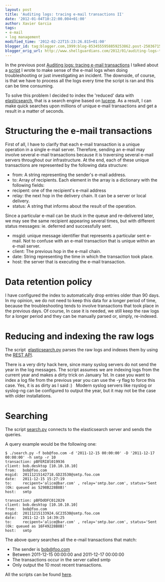 ```yaml
---
layout: post
title: 'Auditing logs: tracing e-mail transactions II'
date: '2012-01-04T10:22:00.004+01:00'
author: Xavier Garcia
tags:
- e-mail
- log management
modified_time: '2012-02-22T15:23:26.815+01:00'
blogger_id: tag:blogger.com,1999:blog-8534555958859253862.post-2503671544880728346
blogger_orig_url: http://www.shellguardians.com/2012/01/auditing-logs-tracing-e-mail.html
---
```

In the previous post [Auditing logs: tracing e-mail transactions](http://www.shellguardians.com/2011/12/auditing-logs-tracing-e-mail.html) I talked about a [script](http://ghosthunter.googlecode.com/svn/trunk/scripts/log_management/search_email_transactions.py) I wrote to make sense of the e-mail logs when doing troubleshooting or just investigating an incident. The downside, of course, is that we have to process all the logs every time the script is ran and this can be time consuming.

To solve this problem I decided to index the 'reduced' data with [elasticsearch](http://www.elasticsearch.org/), that is a search engine based on [lucene](http://lucene.apache.org/java/docs/index.html). As a result, I can make quick searches upon millions of unique e-mail transactions and get a result in a matter of seconds.

Structuring the e-mail transactions
===================================
First of all, I have to clarify that each e-mail transaction is a unique operation in a single e-mail server. Therefore, sending an e-mail may involve several e-mail transactions because it is traversing several e-mail servers throughout our infrastructure. At the end, each of these unique transactions are represented by the following data structure:

* from: A string representing the sender's e-mail address.
* to: Array of recipients. Each element in the array is a dictionary with the following fields:
* recipent: one of the recipient's e-mail address
* relay: the next hop in the delivery chain. It can be a server or local delivery.
* status: A string that informs about the result of the operation.

Since a particular e-mail can be stuck in the queue and re-delivered later, we may see the same recipient appearing several times, but with different status messages: ie. deferred and successfully sent.

* msgid: unique message identifier that represents a particular sent e-mail. Not to confuse with an e-mail transaction that is unique within an e-mail server.
* client: The previous hop in the e-mail chain. 
* date: String representing the time in which the transaction took place.
* host: the server that is executing the e-mail transaction.

Data retention policy
=====================
I have configured the index to automatically drop entries older than 90 days. In my opinion, we do not need to keep this data for a longer period of time, because the troubleshooting tends to involve transactions that took place in the previous days. Of course, In case it is needed, we still keep the raw logs for a longer period and they can be manually parsed or, simply, re-indexed.

Reducing and indexing the raw logs
==================================
The script  [elasticsearch.py](http://ghosthunter.googlecode.com/svn/trunk/scripts/log_management/elasticsearch/elasticsearch.py) parses the raw logs and indexes them by using the [REST API](http://www.elasticsearch.org/guide/reference/api/).

There is a very dirty hack here, since many syslog servers do not send the year in the log messages. The script assumes we are indexing logs from the current year and makes a dirty trick on January 1st. In case you want to index a log file from the previous year you can use the -y flag to force this case. Yes, it is as dirty as I said :)   Modern syslog servers like rsyslog or syslog-ng can be configured to output the year, but it may not be the case with older installations.

Searching
=========
The script [search.py](http://ghosthunter.googlecode.com/svn/trunk/scripts/log_management/elasticsearch/search.py) connects to the elasticsearch server and sends the queries.

A query example would be the following one:

```shell
$ ./search.py -f bob@foo.com -d '2011-12-15 00:00:00' -D '2011-12-17 00:00:00' -h smtp -r 10
transaction: pBFERI8l019936
client: bob.desktop [10.10.10.10]
from:   bob@foo.com
msgid:  20111215142718.GD23530@smtp.foo.com
date:   2011-12-15 15:27:19
to:     recipent='alice@bar.com' , relay='smtp.bar.com', status='Sent (Ok: queued as 5298B228B8B)'
host:   smtp

transaction: pBFDdOFC012829
client: bob.desktop [10.10.10.10]
from:   bob@foo.com
msgid:  20111215133924.GC23530@smtp.foo.com
date:   2011-12-15 14:39:25
to:     recipent='alice@bar.com' , relay='smtp.bar.com', status='Sent (Ok: queued as 16F49228B8B)'
host:   smtp
```

The above query searches all the e-mail transactions that match:

* The sender is bob@foo.com
* Between 2011-12-15 00:00:00 and 2011-12-17 00:00:00
* The transactions occur in the server called smtp
* Only output the 10 most recent transactions.


All the scripts can be found [here](http://ghosthunter.googlecode.com/svn/trunk/scripts/log_management/elasticsearch/search.py).
